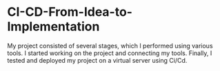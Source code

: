 # CI-CD-From-Idea-to-Implementation
My project consisted of several stages, which I performed using various tools. I started working on the project and connecting my tools. Finally, I tested and deployed my project on a virtual server using Ci/Cd.
